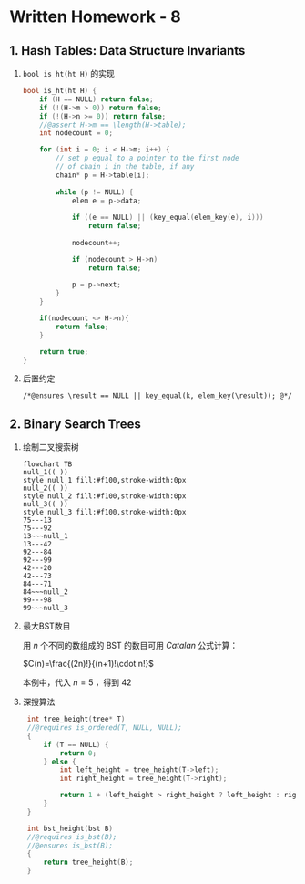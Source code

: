 # Written Homework - 8

## 1. Hash Tables: Data Structure Invariants

1. `bool is_ht(ht H)` 的实现

    ```c
    bool is_ht(ht H) {
        if (H == NULL) return false;
        if (!(H->m > 0)) return false;
        if (!(H->n >= 0)) return false;
        //@assert H->m == \length(H->table);
        int nodecount = 0;

        for (int i = 0; i < H->m; i++) {
            // set p equal to a pointer to the first node
            // of chain i in the table, if any
            chain* p = H->table[i];
            
            while (p != NULL) {
                elem e = p->data;
                
                if ((e == NULL) || (key_equal(elem_key(e), i)))
                    return false;
                
                nodecount++;

                if (nodecount > H->n)
                    return false;
                
                p = p->next;
            }
        }

        if(nodecount <> H->n){
            return false;
        }

        return true;
    }
    ```

2. 后置约定

    `/*@ensures \result == NULL || key_equal(k, elem_key(\result));
    @*/`

## 2. Binary Search Trees

1. 绘制二叉搜索树

    ```mermaid
    flowchart TB
    null_1(( ))
    style null_1 fill:#f100,stroke-width:0px
    null_2(( ))
    style null_2 fill:#f100,stroke-width:0px
    null_3(( ))
    style null_3 fill:#f100,stroke-width:0px
    75---13
    75---92
    13~~~null_1
    13---42
    92---84
    92---99
    42---20
    42---73
    84---71
    84~~~null_2
    99---98
    99~~~null_3
    ```

2. 最大BST数目

   用 $n$ 个不同的数组成的 BST 的数目可用 $Catalan$ 公式计算：

   $C(n)=\frac{(2n)!}{(n+1)!\cdot n!}$

   本例中，代入 $n=5$ ，得到 $42$

3. 深搜算法

   ```c
    int tree_height(tree* T)
    //@requires is_ordered(T, NULL, NULL);
    {
        if (T == NULL) {
            return 0;
        } else {
            int left_height = tree_height(T->left);
            int right_height = tree_height(T->right);

            return 1 + (left_height > right_height ? left_height : right_height);
        }
    }

    int bst_height(bst B)
    //@requires is_bst(B);
    //@ensures is_bst(B);
    {
        return tree_height(B);
    }
   ```

